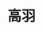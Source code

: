 ---
title: "高羽" 
position: "博士" 
contact: "gaoy@mail.nankai.edu.cn" 
description: "欠驱动系统的智能控制" 
photo: "/url_test/student/gaoyu/photo.jpg" 
item:
- 聊城大学硕士
- 山东省研究生创新成果奖 
- 聊城大学研究生优秀成果奖
- 聊城大学优秀毕业生
---